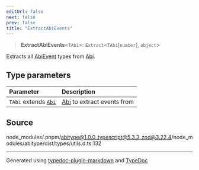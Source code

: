 ```yaml
---
editUrl: false
next: false
prev: false
title: "ExtractAbiEvents"
---
```


> **ExtractAbiEvents**\<`TAbi`\>: `Extract`\<`TAbi`[`number`], `object`\>

Extracts all [AbiEvent](/reference/tevm/utils/type-aliases/abievent/) types from [Abi](/reference/tevm/utils/type-aliases/abi/).

## Type parameters

| Parameter | Description |
| :------ | :------ |
| `TAbi` extends [`Abi`](/reference/tevm/utils/type-aliases/abi/) | [Abi](/reference/tevm/utils/type-aliases/abi/) to extract events from |

## Source

node\_modules/.pnpm/abitype@1.0.0\_typescript@5.3.3\_zod@3.22.4/node\_modules/abitype/dist/types/utils.d.ts:132

***
Generated using [typedoc-plugin-markdown](https://www.npmjs.com/package/typedoc-plugin-markdown) and [TypeDoc](https://typedoc.org/)
